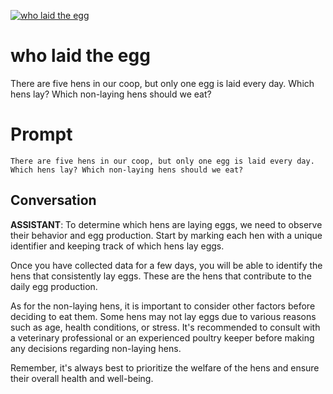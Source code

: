 
[![who laid the egg](https://flow-prompt-covers.s3.us-west-1.amazonaws.com/icon/minimalist/mini_5.png)]()
# who laid the egg 
There are five hens in our coop, but only one egg is laid every day. Which hens lay? Which non-laying hens should we eat?

# Prompt

```
There are five hens in our coop, but only one egg is laid every day. Which hens lay? Which non-laying hens should we eat?
```

## Conversation

**ASSISTANT**: To determine which hens are laying eggs, we need to observe their behavior and egg production. Start by marking each hen with a unique identifier and keeping track of which hens lay eggs.



Once you have collected data for a few days, you will be able to identify the hens that consistently lay eggs. These are the hens that contribute to the daily egg production.



As for the non-laying hens, it is important to consider other factors before deciding to eat them. Some hens may not lay eggs due to various reasons such as age, health conditions, or stress. It's recommended to consult with a veterinary professional or an experienced poultry keeper before making any decisions regarding non-laying hens.



Remember, it's always best to prioritize the welfare of the hens and ensure their overall health and well-being.


